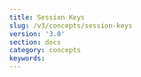 ```yaml
---
title: Session Keys
slug: /v3/concepts/session-keys
version: '3.0'
section: docs
category: concepts
keywords:
---
```


